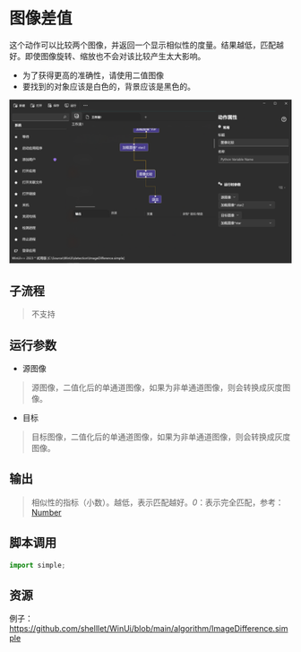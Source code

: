 # 图像差值 
这个动作可以比较两个图像，并返回一个显示相似性的度量。结果越低，匹配越好。即使图像旋转、缩放也不会对该比较产生太大影响。

* 为了获得更高的准确性，请使用二值图像
* 要找到的对象应该是白色的，背景应该是黑色的。

![ImageDifference](./images/03.png ':size=90%')

## 子流程
> 不支持


## 运行参数

* 源图像
> 源图像，二值化后的单通道图像，如果为非单通道图像，则会转换成灰度图像。
* 目标
> 目标图像，二值化后的单通道图像，如果为非单通道图像，则会转换成灰度图像。

## 输出

> 相似性的指标（小数）。越低，表示匹配越好。*0*：表示完全匹配，参考： [Number](../types/Number.md)


## 脚本调用

```python
import simple;

```

## 资源

例子：https://github.com/shelllet/WinUi/blob/main/algorithm/ImageDifference.simple
